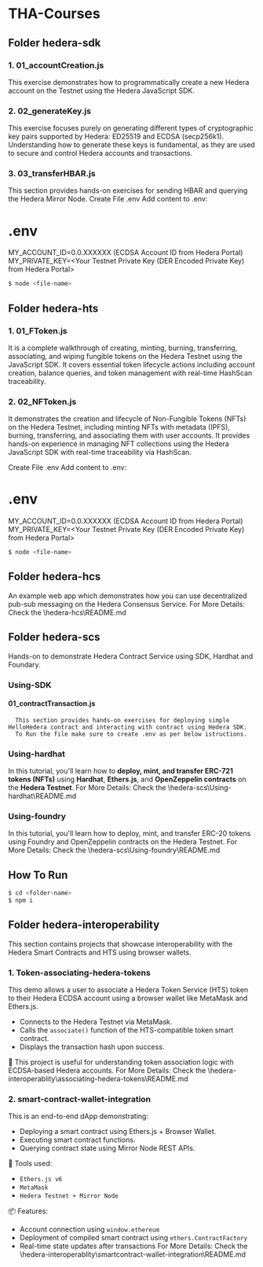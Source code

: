 # THA-Courses

## Folder hedera-sdk

### 1. 01_accountCreation.js
   This exercise demonstrates how to programmatically create a new Hedera account on the Testnet using the Hedera JavaScript SDK.

### 2. 02_generateKey.js
   This exercise focuses purely on generating different types of cryptographic key pairs supported by Hedera: ED25519 and ECDSA (secp256k1). Understanding how to generate these keys is fundamental, as they are used to secure and control Hedera accounts and transactions.

### 3. 03_transferHBAR.js
   This section provides hands-on exercises for sending HBAR and querying the Hedera Mirror Node.
Create File .env
Add content to .env:

# .env

MY_ACCOUNT_ID=0.0.XXXXXX (ECDSA Account ID from Hedera Portal)
MY_PRIVATE_KEY=<Your Testnet Private Key (DER Encoded Private Key) from Hedera Portal>

```bash
$ node <file-name>
```

## Folder hedera-hts
### 1. 01_FToken.js
   It is a complete walkthrough of creating, minting, burning, transferring, associating, and wiping fungible tokens on the Hedera Testnet using the JavaScript SDK. It covers essential token lifecycle actions including account creation, balance queries, and token management with real-time HashScan traceability. 

### 2. 02_NFToken.js
   It demonstrates the creation and lifecycle of Non-Fungible Tokens (NFTs) on the Hedera Testnet, including minting NFTs with metadata (IPFS), burning, transferring, and associating them with user accounts. It provides hands-on experience in managing NFT collections using the Hedera JavaScript SDK with real-time traceability via HashScan. 

Create File .env
Add content to .env:

# .env

MY_ACCOUNT_ID=0.0.XXXXXX (ECDSA Account ID from Hedera Portal)
MY_PRIVATE_KEY=<Your Testnet Private Key (DER Encoded Private Key) from Hedera Portal>

```bash
$ node <file-name>
```

## Folder hedera-hcs
An example web app which demonstrates how you can use decentralized pub-sub messaging on the Hedera Consensus Service.
For More Details: Check the \hedera-hcs\README.md

## Folder hedera-scs
Hands-on to demonstrate Hedera Contract Service using SDK, Hardhat and Foundary.
### Using-SDK
#### 01_contractTransaction.js
      This section provides hands-on exercises for deploying simple HelloHedera contract and interacting with contract using Hedera SDK.
      To Run the file make sure to create .env as per below istructions.
### Using-hardhat
   In this tutorial, you'll learn how to **deploy, mint, and transfer ERC-721 tokens (NFTs)** using **Hardhat**, **Ethers.js**, and **OpenZeppelin contracts** on the **Hedera Testnet**.
   For More Details: Check the \hedera-scs\Using-hardhat\README.md
### Using-foundry
   In this tutorial, you'll learn how to deploy, mint, and transfer ERC-20 tokens using Foundry and OpenZeppelin contracts on the Hedera Testnet.
   For More Details: Check the \hedera-scs\Using-foundry\README.md
## How To Run
```bash
$ cd <folder-name>
$ npm i
```
## Folder hedera-interoperability

This section contains projects that showcase interoperability with the Hedera Smart Contracts and HTS using browser wallets.

### 1. Token-associating-hedera-tokens
This demo allows a user to associate a Hedera Token Service (HTS) token to their Hedera ECDSA account using a browser wallet like MetaMask and Ethers.js.

- Connects to the Hedera Testnet via MetaMask.
- Calls the `associate()` function of the HTS-compatible token smart contract.
- Displays the transaction hash upon success.

🧪 This project is useful for understanding token association logic with ECDSA-based Hedera accounts.
For More Details: Check the \hedera-interoperablity\associating-hedera-tokens\README.md

### 2. smart-contract-wallet-integration
This is an end-to-end dApp demonstrating:
- Deploying a smart contract using Ethers.js + Browser Wallet.
- Executing smart contract functions.
- Querying contract state using Mirror Node REST APIs.

🔧 Tools used:
- `Ethers.js v6`
- `MetaMask`
- `Hedera Testnet + Mirror Node`

📦 Features:
- Account connection using `window.ethereum`
- Deployment of compiled smart contract using `ethers.ContractFactory`
- Real-time state updates after transactions
For More Details: Check the \hedera-interoperablity\smartcontract-wallet-integration\README.md


